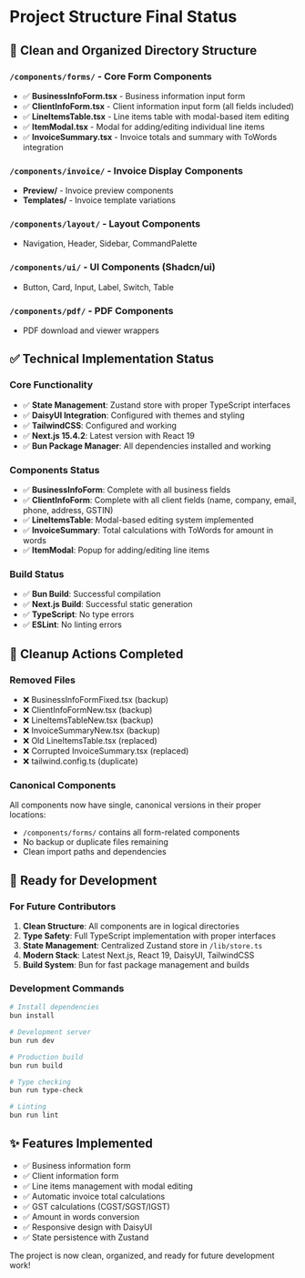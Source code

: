 # Project Structure Final Status

## 📁 Clean and Organized Directory Structure

### `/components/forms/` - Core Form Components
- ✅ **BusinessInfoForm.tsx** - Business information input form
- ✅ **ClientInfoForm.tsx** - Client information input form (all fields included)
- ✅ **LineItemsTable.tsx** - Line items table with modal-based item editing
- ✅ **ItemModal.tsx** - Modal for adding/editing individual line items
- ✅ **InvoiceSummary.tsx** - Invoice totals and summary with ToWords integration

### `/components/invoice/` - Invoice Display Components
- **Preview/** - Invoice preview components
- **Templates/** - Invoice template variations

### `/components/layout/` - Layout Components
- Navigation, Header, Sidebar, CommandPalette

### `/components/ui/` - UI Components (Shadcn/ui)
- Button, Card, Input, Label, Switch, Table

### `/components/pdf/` - PDF Components
- PDF download and viewer wrappers

## ✅ Technical Implementation Status

### Core Functionality
- ✅ **State Management**: Zustand store with proper TypeScript interfaces
- ✅ **DaisyUI Integration**: Configured with themes and styling
- ✅ **TailwindCSS**: Configured and working
- ✅ **Next.js 15.4.2**: Latest version with React 19
- ✅ **Bun Package Manager**: All dependencies installed and working

### Components Status
- ✅ **BusinessInfoForm**: Complete with all business fields
- ✅ **ClientInfoForm**: Complete with all client fields (name, company, email, phone, address, GSTIN)
- ✅ **LineItemsTable**: Modal-based editing system implemented
- ✅ **InvoiceSummary**: Total calculations with ToWords for amount in words
- ✅ **ItemModal**: Popup for adding/editing line items

### Build Status
- ✅ **Bun Build**: Successful compilation
- ✅ **Next.js Build**: Successful static generation
- ✅ **TypeScript**: No type errors
- ✅ **ESLint**: No linting errors

## 🧹 Cleanup Actions Completed

### Removed Files
- ❌ BusinessInfoFormFixed.tsx (backup)
- ❌ ClientInfoFormNew.tsx (backup)
- ❌ LineItemsTableNew.tsx (backup)
- ❌ InvoiceSummaryNew.tsx (backup)
- ❌ Old LineItemsTable.tsx (replaced)
- ❌ Corrupted InvoiceSummary.tsx (replaced)
- ❌ tailwind.config.ts (duplicate)

### Canonical Components
All components now have single, canonical versions in their proper locations:
- `/components/forms/` contains all form-related components
- No backup or duplicate files remaining
- Clean import paths and dependencies

## 🚀 Ready for Development

### For Future Contributors
1. **Clean Structure**: All components are in logical directories
2. **Type Safety**: Full TypeScript implementation with proper interfaces
3. **State Management**: Centralized Zustand store in `/lib/store.ts`
4. **Modern Stack**: Latest Next.js, React 19, DaisyUI, TailwindCSS
5. **Build System**: Bun for fast package management and builds

### Development Commands
```bash
# Install dependencies
bun install

# Development server
bun run dev

# Production build
bun run build

# Type checking
bun run type-check

# Linting
bun run lint
```

## ✨ Features Implemented
- ✅ Business information form
- ✅ Client information form
- ✅ Line items management with modal editing
- ✅ Automatic invoice total calculations
- ✅ GST calculations (CGST/SGST/IGST)
- ✅ Amount in words conversion
- ✅ Responsive design with DaisyUI
- ✅ State persistence with Zustand

The project is now clean, organized, and ready for future development work!

